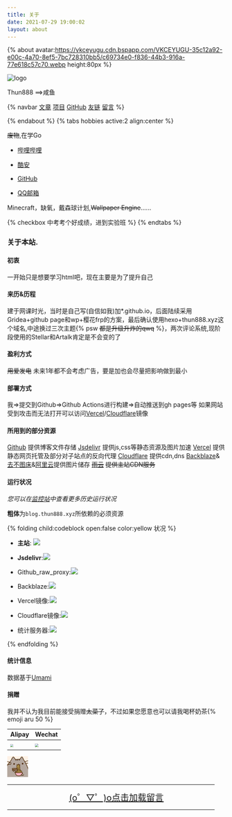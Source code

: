 ```yaml
---
title: 关于
date: 2021-07-29 19:00:02
layout: about
---
```


{% about avatar:https://vkceyugu.cdn.bspapp.com/VKCEYUGU-35c12a92-e00c-4a70-8ef5-7bc728310bb5/c69734e0-f836-44b3-916a-77e618c57c70.webp height:80px %}

<img height="42px" alt="logo" src="https://vkceyugu.cdn.bspapp.com/VKCEYUGU-35c12a92-e00c-4a70-8ef5-7bc728310bb5/b4b1c874-e3bf-42da-94cd-1968d4dfa5bc.svg">

Thun888 ==>咸鱼

{% navbar [文章](/) [项目](/wiki/) [GitHub](https://github.com/thun888/) [友链](/friends/) [留言](/say/) %}

{% endabout %}
{% tabs hobbies active:2 align:center %}

<!-- tab 技能 -->

~~废物~~,在学Go

<!-- tab 联系方式 -->

- [哔哩哔哩](https://space.bilibili.com/451090261)

- [酷安](https://www.coolapk.com/u/2399850)

- [GitHub](https://www.github.com/thun888)

- [QQ邮箱](mailto:thun888@qq.com)

<!-- tab 游戏 -->

Minecraft，缺氧，戴森球计划,~~Wallpaper Engine~~......

<!-- tab Todo -->
{% checkbox 中考考个好成绩，进到实验班 %}
{% endtabs %}

### 关于本站.

#### 初衷

一开始只是想要学习html吧，现在主要是为了提升自己

#### 来历&历程

建于网课时光，当时是自己写(自信如我)加\*.github.io，后面陆续采用Gridea+github page和wp+樱花frp的方案，最后确认使用hexo+thun888.xyz这个域名,中途换过三次主题{% psw <del>都是升级升炸的qwq</del> %}，两次评论系统,现阶段使用的Stellar和Artalk肯定是不会变的了

#### 盈利方式

~~用爱发电~~
未来1年都不会考虑广告，要是加也会尽量把影响做到最小

#### 部署方式

我=>提交到Github=>Github Actions进行构建=>自动推送到gh pages等
如果网站受到攻击而无法打开可以访问[Vercel](https://thun888-github-io.vercel.app/)/[Cloudflare](https://cfblog.thun888.xyz/)镜像

#### 所用到的部分资源

[Github](https://github.com/) 提供博客文件存储
[Jsdelivr](https://www.jsdelivr.com/) 提供js,css等静态资源及图片加速
[Vercel](https://vercel.com/) 提供静态网页托管及部分对子站点的反向代理
[Cloudflare](https://www.cloudflare.com/) 提供cdn,dns
[Backblaze](https://www.backblaze.com/)&[去不图床](https://7bu.top/)&[阿里云](https://www.aliyun.com/)提供图片储存
[~~雨云~~](http://redirect.rainyun.cn/?ref=15366) ~~提供主站CDN服务~~

#### 运行状况

*您可以在*[*监控站*](https://server.thun888.xyz/)*中查看更多历史运行状况*

**粗体**为`blog.thun888.xyz`所依赖的必须资源

{% folding child:codeblock open:false color:yellow 状况 %}

- **主站**: <span class="tag-plugin emoji"><img style="height:1.5em" src="https://img.shields.io/website?url=https://blog.thun888.xyz"></span>

- **Jsdelivr**:<span class="tag-plugin emoji"><img style="height:1.5em" src="https://img.shields.io/website?url=https://raw.thun888.xyz/thun888/myblog/gh-page/img/satus.png"></span>

- Github_raw_proxy:<span class="tag-plugin emoji"><img style="height:1.5em" src="https://img.shields.io/website?url=https://raw.thun888.xyz/thun888/myblog/gh-page/img/satus.png"></span>

- Backblaze:<span class="tag-plugin emoji"><img style="height:1.5em" src="https://img.shields.io/website?url=https://asstes.thun888.xyz/file/pic-bed/2021/08/24a2870127c3be646bf6acdd80dcc83f.png"></span>

- Vercel镜像:<span class="tag-plugin emoji"><img style="height:1.5em" src="https://img.shields.io/website?url=https://thun888-github-io.vercel.app"></span>

- Cloudflare镜像:<span class="tag-plugin emoji"><img style="height:1.5em" src="https://img.shields.io/website?url=https://cfblog.thun888.xyz"></span>

- 统计服务器:<span class="tag-plugin emoji"><img style="height:1.5em" src="https://img.shields.io/website?url=https://record.thun888.xyz"></span>

{% endfolding %}

#### 统计信息

数据基于[Umami](https://record.thun888.xyz/share/KlXk1pgS/Blog)

#### 捐赠

我并不认为我目前能接受捐赠~~太菜了~~，不过如果您愿意也可以请我喝杯奶茶{% emoji aru 50 %}

|Alipay|Wechat|
|-|-|
|<img src="https://vkceyugu.cdn.bspapp.com/VKCEYUGU-35c12a92-e00c-4a70-8ef5-7bc728310bb5/f8de3cd8-3c97-4c20-a8e2-c5f921a1af99.webp" style="zoom:42.5%;" />|<img src="https://vkceyugu.cdn.bspapp.com/VKCEYUGU-35c12a92-e00c-4a70-8ef5-7bc728310bb5/1388167e-adb3-4302-8a8e-f206e4601795.png" style="zoom:50%;" />|

![](/img/post/5b73a4a33f9bb3df5e1236b4021492fe.gif)

<HR width="95%" color=#987cb9 SIZE=3>
<a id="artalkup" href="javascript:load();" style="text-align: center;display:block;background-color:var(--link-hover-bg-color);font-size:20px">(o゜▽゜)o点击加载留言</a><span id="fileup" style="text-align: center;display:block;"></span>
<HR width="95%" color=#987cb9 SIZE=3>
<div id="Comments"></div>
<link href="https://cdn.bootcdn.net/ajax/libs/artalk/2.3.4/Artalk.min.css" rel="stylesheet">
<script src="https://cdn.bootcdn.net/ajax/libs/artalk/2.3.4/Artalk.js"></script>

<script>
function load(){var script=document.createElement("script");script.type="text/javascript";script.src='/js/artalkconfig.js';document.body.appendChild(script)}
</script>